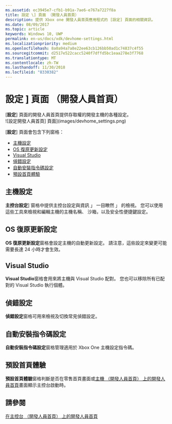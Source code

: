 ```yaml
---
ms.assetid: ec3945e7-cfb1-b91a-7ae6-e767a7227f8a
title: 設定 \] 頁面 （開發人員首頁）
description: 提供 Xbox one 開發人員首頁應用程式的 [設定] 頁面的相關資訊。
ms.date: 08/09/2017
ms.topic: article
keywords: Windows 10, UWP
permalink: en-us/docs/xdk/devhome-settings.html
ms.localizationpriority: medium
ms.openlocfilehash: 8a0a94a7a8e22ee63cb126bb50ad1c74837c4f55
ms.sourcegitcommit: d2517e522cacc5240f7dffd5bc1eaa278e3f7768
ms.translationtype: MT
ms.contentlocale: zh-TW
ms.lasthandoff: 11/30/2018
ms.locfileid: "8330382"
---
```

# <a name="settings-page-dev-home"></a>設定 \] 頁面 （開發人員首頁）
   
  
[**設定**] 頁面的開發人員首頁提供存取權的開發主機的各種設定。   
 ![設定開發人員首頁] 頁面](images/devhome_settings.png)   
  
[**設定**] 頁面會包含下列窗格：   
 
   *  [主機設定](#ID4EEB)  
   *  [OS 復原更新設定](#ID4EOB)  
   *  [Visual Studio](#ID4EYB)  
   *  [偵錯設定](#ID4ECC)  
   *  [自動安裝指令碼設定](#ID4EMC)  
   *  [預設首頁體驗](#ID4E3C)  

 
<a id="ID4EEB"></a>

   

## <a name="console-settings"></a>主機設定  
   
  
**主控台設定**] 窗格中提供主控台設定與資訊 」 一目瞭然 」 的檢視。 您可以使用這些工具來檢視和編輯主機的主機名稱、 沙箱，以及安全性便捷鍵設定。   
  
<a id="ID4EOB"></a>

   

## <a name="os-recovery-update-settings"></a>OS 復原更新設定  
   
  
**OS 復原更新設定**窗格會設定主機的自動更新設定。 請注意，這些設定來變更可能需要長達 24 小時才會生效。   
  
<a id="ID4EYB"></a>

   

## <a name="visual-studio"></a>Visual Studio  
   
  
**Visual Studio**窗格會用來將主機與 Visual Studio 配對。 您也可以移除所有已配對的 Visual Studio 執行個體。   
  
<a id="ID4ECC"></a>

   

## <a name="debug-settings"></a>偵錯設定  
   
  
**偵錯設定**窗格可用來檢視及切換常見偵錯設定。   
  
<a id="ID4EMC"></a>

   

## <a name="unattended-script-configuration"></a>自動安裝指令碼設定  
   
  
**自動安裝指令碼設定**窗格管理適用於 Xbox One 主機設定指令碼。   
  
<a id="ID4E3C"></a>

   

## <a name="default-home-experience"></a>預設首頁體驗  
   
  
**預設首頁體驗**窗格判斷是否在零售首頁畫面或[主機 （開發人員首頁） 上的開發人員首頁](dev-home.md)畫面顯示主控台啟動時。   
  
<a id="ID4EJD"></a>

   

## <a name="see-also"></a>請參閱  
 [在主控台 （開發人員首頁） 上的開發人員首頁](dev-home.md)

  